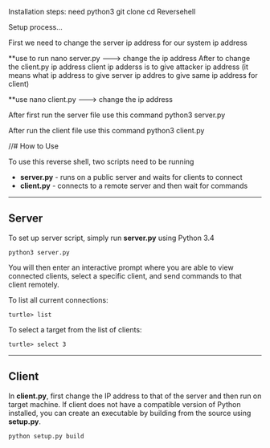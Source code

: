 

Installation steps:
need python3
git clone 
cd Reversehell

Setup process...

First we need to change the server ip address for our system ip address

**use to run nano server.py ---> change the ip address
After to change the client.py ip address client ip adderss is to give attacker ip address (it means what ip address to give server ip addres to give same ip address for client)

**use nano client.py ---> change the ip address

After first run the server file
use this command
python3 server.py

After run the client file
use this command
python3 client.py



//# How to Use

To use this reverse shell, two scripts need to be running

* **server.py** - runs on a public server and waits for clients to connect
* **client.py** - connects to a remote server and then wait for commands

***

## Server

To set up server script, simply run **server.py** using Python 3.4

`python3 server.py`

You will then enter an interactive prompt where you are able to view connected clients, select a specific client, and send commands to that client remotely.

To list all current connections:

`turtle> list`

To select a target from the list of clients:

`turtle> select 3`

***

## Client

In **client.py**, first change the IP address to that of the server and then run on target machine. If client does not have a compatible version of Python installed, you can create an executable by building from the source using **setup.py**.

`python setup.py build`
